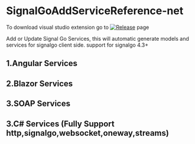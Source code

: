 # SignalGoAddServiceReference-net
To download visual studio extension go to [![Release](https://img.shields.io/badge/SignalGoAddServiceReference-Download-brightgreen.svg)](https://github.com/SignalGo/SignalGoAddServiceReference-net/releases) page

Add or Update Signal Go Services, this will automatic generate models and services for signalgo client side.
support for signalgo 4.3+

## 1.Angular Services
## 2.Blazor Services
## 3.SOAP Services
## 3.C# Services (Fully Support http,signalgo,websocket,oneway,streams)
